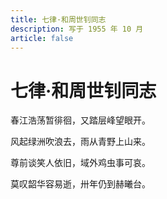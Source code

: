 ```yaml
---
title: 七律·和周世钊同志
description: 写于 1955 年 10 月
article: false
---
```


# 七律·和周世钊同志

春江浩荡暂徘徊，又踏层峰望眼开。

风起绿洲吹浪去，雨从青野上山来。

尊前谈笑人依旧，域外鸡虫事可哀。

莫叹韶华容易逝，卅年仍到赫曦台。
